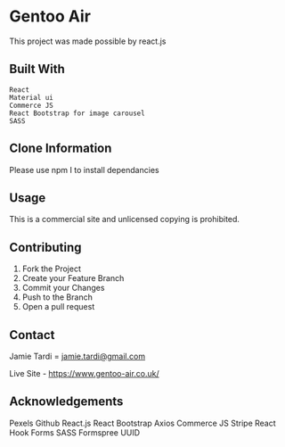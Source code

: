 # Gentoo Air

This project was made possible by react.js

## Built With

    React
    Material ui
    Commerce JS
    React Bootstrap for image carousel
    SASS
  
## Clone Information

Please use npm I to install dependancies

## Usage

This is a commercial site and unlicensed copying is prohibited.

## Contributing

1. Fork the Project
2. Create your Feature Branch
3. Commit your Changes 
4. Push to the Branch
5. Open a pull request

## Contact

Jamie Tardi = jamie.tardi@gmail.com

Live Site - https://www.gentoo-air.co.uk/

## Acknowledgements

Pexels
Github
React.js
React Bootstrap
Axios
Commerce JS
Stripe
React Hook Forms
SASS
Formspree
UUID
